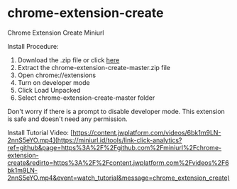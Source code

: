 # chrome-extension-create
Chrome Extension Create Miniurl

Install Procedure:
1. Download the .zip file or click [here](https://miniurl.id/tools/link-click-analytics?ref=github&page=https%3A%2F%2Fgithub.com%2Fminiurl%2Fchrome-extension-create&redirto=https%3A%2F%2Fgithub.com%2Fminiurl%2Fchrome-extension-create%2Farchive%2Fmaster.zip&event=download&message=chrome_extension_create) 
2. Extract the chrome-extension-create-master.zip file
3. Open chrome://extensions
4. Turn on developer mode
5. Click Load Unpacked
6. Select chrome-extension-create-master folder

Don't worry if there is a prompt to disable developer mode.
This extension is safe and doesn't need any permission.

Install Tutorial Video: [https://content.jwplatform.com/videos/6bk1m9LN-2nnS5eYO.mp4](https://miniurl.id/tools/link-click-analytics?ref=github&page=https%3A%2F%2Fgithub.com%2Fminiurl%2Fchrome-extension-create&redirto=https%3A%2F%2Fcontent.jwplatform.com%2Fvideos%2F6bk1m9LN-2nnS5eYO.mp4&event=watch_tutorial&message=chrome_extension_create)
